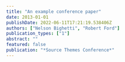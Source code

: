 ```yaml
---
title: "An example conference paper"
date: 2013-01-01
publishDate: 2022-06-11T17:21:19.538406Z
authors: ["Nelson Bighetti", "Robert Ford"]
publication_types: ["1"]
abstract: ""
featured: false
publication: "*Source Themes Conference*"
---
```


